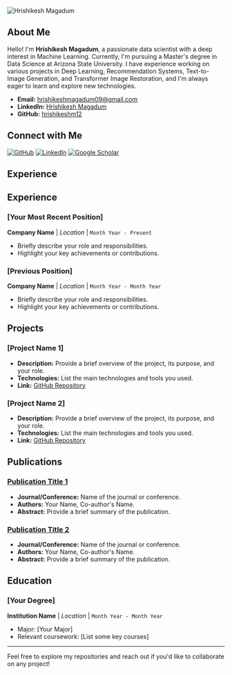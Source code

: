 
![Hrishikesh Magadum](https://via.placeholder.com/150) <!-- Replace with your image link -->

## About Me
Hello! I'm **Hrishikesh Magadum**, a passionate data scientist with a deep interest in Machine Learning. Currently, I'm pursuing a Master's degree in Data Science at Arizona State University. I have experience working on various projects in Deep Learning, Recommendation Systems, Text-to-Image Generation, and Transformer Image Restoration, and I'm always eager to learn and explore new technologies.

- **Email:** hrishikeshmagadum09@gmail.com
- **LinkedIn:** [Hrishikesh Magadum](https://www.linkedin.com/in/hrishikesh-magadum-323a431b3/)
- **GitHub:** [hrishikeshm12](https://github.com/hrishikeshm12)

## Connect with Me
[![GitHub](https://img.shields.io/badge/-181717?style=for-the-badge&logo=github)](https://github.com/hrishikeshm12)
[![LinkedIn](https://img.shields.io/badge/-0077B5?style=for-the-badge&logo=linkedin)](https://www.linkedin.com/in/hrishikesh-magadum-323a431b3/)
[![Google Scholar](https://img.shields.io/badge/-4285F4?style=for-the-badge&logo=google-scholar)](https://scholar.google.com/citations?user=p2Nk2JwAAAAJ&hl=en&oi=ao)


## Experience

## Experience
### [Your Most Recent Position]
**Company Name** | *Location* | `Month Year - Present`

- Briefly describe your role and responsibilities.
- Highlight your key achievements or contributions.

### [Previous Position]
**Company Name** | *Location* | `Month Year - Month Year`

- Briefly describe your role and responsibilities.
- Highlight your key achievements or contributions.

## Projects
### [Project Name 1]
- **Description:** Provide a brief overview of the project, its purpose, and your role.
- **Technologies:** List the main technologies and tools you used.
- **Link:** [GitHub Repository](https://github.com/)

### [Project Name 2]
- **Description:** Provide a brief overview of the project, its purpose, and your role.
- **Technologies:** List the main technologies and tools you used.
- **Link:** [GitHub Repository](https://github.com/)

## Publications
### [Publication Title 1](https://link.to.publication)
- **Journal/Conference:** Name of the journal or conference.
- **Authors:** Your Name, Co-author's Name.
- **Abstract:** Provide a brief summary of the publication.

### [Publication Title 2](https://link.to.publication)
- **Journal/Conference:** Name of the journal or conference.
- **Authors:** Your Name, Co-author's Name.
- **Abstract:** Provide a brief summary of the publication.

## Education
### [Your Degree]
**Institution Name** | *Location* | `Month Year - Month Year`

- Major: [Your Major]
- Relevant coursework: [List some key courses]

---

Feel free to explore my repositories and reach out if you'd like to collaborate on any project!
